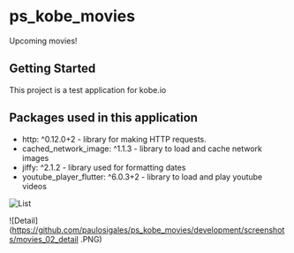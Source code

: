# ps_kobe_movies

Upcoming movies!

## Getting Started

This project is a test application for kobe.io

## Packages used in this application
* http: ^0.12.0+2 - library for making HTTP requests.
* cached_network_image: ^1.1.3 - library to load and cache network images
* jiffy: ^2.1.2 - library used for formatting dates
* youtube_player_flutter: ^6.0.3+2 - library to load and play youtube videos


![List](https://github.com/paulosigales/ps_kobe_movies/development/screenshots/movies_01_list.PNG)

![Detail](https://github.com/paulosigales/ps_kobe_movies/development/screenshots/movies_02_detail
.PNG)
